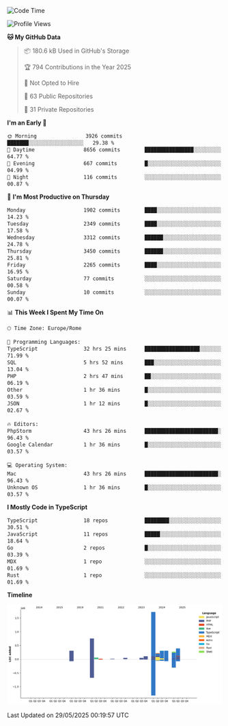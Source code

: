 <!--START_SECTION:waka-->
![Code Time](http://img.shields.io/badge/Code%20Time-6%2C051%20hrs%2037%20mins-blue)

![Profile Views](http://img.shields.io/badge/Profile%20Views-0-blue)

**🐱 My GitHub Data** 

> 📦 180.6 kB Used in GitHub's Storage 
 > 
> 🏆 794 Contributions in the Year 2025
 > 
> 🚫 Not Opted to Hire
 > 
> 📜 63 Public Repositories 
 > 
> 🔑 31 Private Repositories 
 > 
**I'm an Early 🐤** 

```text
🌞 Morning                3926 commits        ███████░░░░░░░░░░░░░░░░░░   29.38 % 
🌆 Daytime                8656 commits        ████████████████░░░░░░░░░   64.77 % 
🌃 Evening                667 commits         █░░░░░░░░░░░░░░░░░░░░░░░░   04.99 % 
🌙 Night                  116 commits         ░░░░░░░░░░░░░░░░░░░░░░░░░   00.87 % 
```
📅 **I'm Most Productive on Thursday** 

```text
Monday                   1902 commits        ████░░░░░░░░░░░░░░░░░░░░░   14.23 % 
Tuesday                  2349 commits        ████░░░░░░░░░░░░░░░░░░░░░   17.58 % 
Wednesday                3312 commits        ██████░░░░░░░░░░░░░░░░░░░   24.78 % 
Thursday                 3450 commits        ██████░░░░░░░░░░░░░░░░░░░   25.81 % 
Friday                   2265 commits        ████░░░░░░░░░░░░░░░░░░░░░   16.95 % 
Saturday                 77 commits          ░░░░░░░░░░░░░░░░░░░░░░░░░   00.58 % 
Sunday                   10 commits          ░░░░░░░░░░░░░░░░░░░░░░░░░   00.07 % 
```


📊 **This Week I Spent My Time On** 

```text
🕑︎ Time Zone: Europe/Rome

💬 Programming Languages: 
TypeScript               32 hrs 25 mins      ██████████████████░░░░░░░   71.99 % 
SQL                      5 hrs 52 mins       ███░░░░░░░░░░░░░░░░░░░░░░   13.04 % 
PHP                      2 hrs 47 mins       ██░░░░░░░░░░░░░░░░░░░░░░░   06.19 % 
Other                    1 hr 36 mins        █░░░░░░░░░░░░░░░░░░░░░░░░   03.59 % 
JSON                     1 hr 12 mins        █░░░░░░░░░░░░░░░░░░░░░░░░   02.67 % 

🔥 Editors: 
PhpStorm                 43 hrs 26 mins      ████████████████████████░   96.43 % 
Google Calendar          1 hr 36 mins        █░░░░░░░░░░░░░░░░░░░░░░░░   03.57 % 

💻 Operating System: 
Mac                      43 hrs 26 mins      ████████████████████████░   96.43 % 
Unknown OS               1 hr 36 mins        █░░░░░░░░░░░░░░░░░░░░░░░░   03.57 % 
```

**I Mostly Code in TypeScript** 

```text
TypeScript               18 repos            ████████░░░░░░░░░░░░░░░░░   30.51 % 
JavaScript               11 repos            █████░░░░░░░░░░░░░░░░░░░░   18.64 % 
Go                       2 repos             █░░░░░░░░░░░░░░░░░░░░░░░░   03.39 % 
MDX                      1 repo              ░░░░░░░░░░░░░░░░░░░░░░░░░   01.69 % 
Rust                     1 repo              ░░░░░░░░░░░░░░░░░░░░░░░░░   01.69 % 
```



**Timeline**

![Lines of Code chart](https://raw.githubusercontent.com/frnwtr/frnwtr/main/assets/bar_graph.png)


 Last Updated on 29/05/2025 00:19:57 UTC
<!--END_SECTION:waka-->